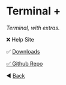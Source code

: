 # Terminal +

*Terminal, with extras.*

❌ Help Site

✅ [Downloads](dwn "Terminal + Downloads")

[✅ Github Repo](https://github.com/GloriousGlider8/TerminalPlus "Github Repo for: Terminal +")

◀️ [Back](https://gloriousglider8.github.io "Back")
